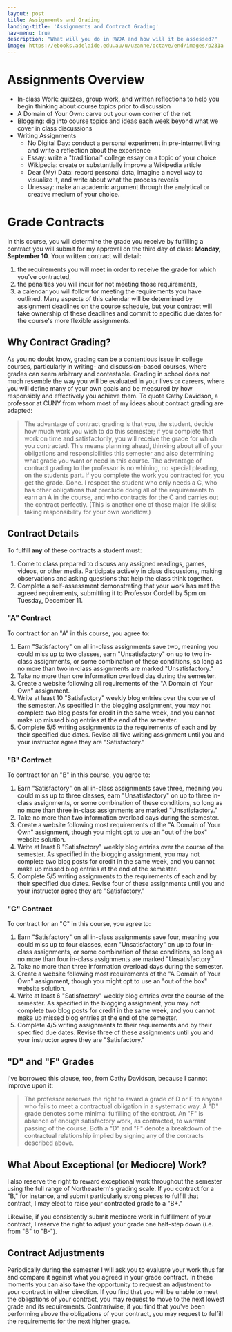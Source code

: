 ```yaml
---
layout: post
title: Assignments and Grading
landing-title: 'Assignments and Contract Grading'
nav-menu: true
description: "What will you do in RWDA and how will it be assessed?"
image: https://ebooks.adelaide.edu.au/u/uzanne/octave/end/images/p231a.jpg
---
```


# Assignments Overview

+ In-class Work: quizzes, group work, and written reflections to help you begin thinking about course topics prior to discussion
+ A Domain of Your Own: carve out your own corner of the net
+ Blogging: dig into course topics and ideas each week beyond what we cover in class discussions
+ Writing Assignments
	+ No Digital Day: conduct a personal experiment in pre-internet living and write a reflection about the experience
	+ Essay: write a "traditional" college essay on a topic of your choice
	+ Wikipedia: create or substantially improve a Wikipedia article
	+ Dear (My) Data: record personal data, imagine a novel way to visualize it, and write about what the process reveals
	+ Unessay: make an academic argument through the analytical or creative medium of your choice.

# Grade Contracts

In this course, you will determine the grade you receive by fulfilling a contract you will submit for my approval on the third day of class: **Monday, September 10**. Your written contract will detail: 

1. the requirements you will meet in order to receive the grade for which you've contracted, 
2. the penalties you will incur for not meeting those requirements,
3. a calendar you will follow for meeting the requirements you have outlined. Many aspects of this calendar will be determined by assignment deadlines on the [course schedule][1], but your contract will take ownership of these deadlines and commit to specific due dates for the course's more flexible assignments. 

## Why Contract Grading?

As you no doubt know, grading can be a contentious issue in college courses, particularly in writing- and discussion-based courses, where grades can seem arbitrary and contestable. Grading in school does not much resemble the way you will be evaluated in your lives or careers, where you will define many of your own goals and be measured by how responsibly and effectively you achieve them. To quote Cathy Davidson, a professor at CUNY from whom most of my ideas about contract grading are adapted:

> The advantage of contract grading is that you, the student, decide how much work you wish to do this semester; if you complete that work on time and satisfactorily, you will receive the grade for which you contracted. This means planning ahead, thinking about all of your obligations and responsibilities this semester and also determining what grade you want or need in this course. The advantage of contract grading to the professor is no whining, no special pleading, on the students part. If you complete the work you contracted for, you get the grade. Done. I respect the student who only needs a C, who has other obligations that preclude doing all of the requirements to earn an A in the course, and who contracts for the C and carries out the contract perfectly. (This is another one of those major life skills: taking responsibility for your own workflow.)

## Contract Details

To fulfill **any** of these contracts a student must:

1. Come to class prepared to discuss any assigned readings, games, videos, or other media. Participate actively in class discussions, making observations and asking questions that help the class think together. 
2. Complete a self-assessment demonstrating that your work has met the agreed requirements, submitting it to Professor Cordell by 5pm on Tuesday, December 11.

### "A" Contract

To contract for an "A" in this course, you agree to:

1. Earn "Satisfactory" on all in-class assignments save two, meaning you could miss up to two classes, earn "Unsatisfactory" on up to two in-class assignments, or some combination of these conditions, so long as no more than two in-class assignments are marked "Unsatisfactory." 
2. Take no more than one information overload day during the semester. 
3. Create a website following all requirements of the "A Domain of Your Own" assignment. 
4. Write at least 10 "Satisfactory" weekly blog entries over the course of the semester. As specified in the blogging assignment, you may not complete two blog posts for credit in the same week, and you cannot make up missed blog entries at the end of the semester.
5. Complete 5/5 writing assignments to the requirements of each and by their specified due dates. Revise all five writing assignment until you and your instructor agree they are "Satisfactory." 

### "B" Contract

To contract for an "B" in this course, you agree to:

1. Earn "Satisfactory" on all in-class assignments save three, meaning you could miss up to three classes, earn "Unsatisfactory" on up to three in-class assignments, or some combination of these conditions, so long as no more than three in-class assignments are marked "Unsatisfactory." 
2. Take no more than two information overload days during the semester. 
3. Create a website following most requirements of the "A Domain of Your Own" assignment, though you might opt to use an "out of the box" website solution.
4. Write at least 8 "Satisfactory" weekly blog entries over the course of the semester. As specified in the blogging assignment, you may not complete two blog posts for credit in the same week, and you cannot make up missed blog entries at the end of the semester.
5. Complete 5/5 writing assignments to the requirements of each and by their specified due dates. Revise four of these assignments until you and your instructor agree they are "Satisfactory." 

### "C" Contract

To contract for an "C" in this course, you agree to:

1. Earn "Satisfactory" on all in-class assignments save four, meaning you could miss up to four classes, earn "Unsatisfactory" on up to four in-class assignments, or some combination of these conditions, so long as no more than four in-class assignments are marked "Unsatisfactory." 
2. Take no more than three information overload days during the semester. 
3. Create a website following most requirements of the "A Domain of Your Own" assignment, though you might opt to use an "out of the box" website solution.
4. Write at least 6 "Satisfactory" weekly blog entries over the course of the semester. As specified in the blogging assignment, you may not complete two blog posts for credit in the same week, and you cannot make up missed blog entries at the end of the semester.
5. Complete 4/5 writing assignments to their requirements and by their specified due dates. Revise three of these assignments until you and your instructor agree they are "Satisfactory." 

## "D" and "F" Grades

I've borrowed this clause, too, from Cathy Davidson, because I cannot improve upon it:

> The professor reserves the right to award a grade of D or F to anyone who fails to meet a contractual obligation in a systematic way. A "D" grade denotes some minimal fulfilling of the contract. An "F" is absence of enough satisfactory work, as contracted, to warrant passing of the course. Both a "D" and "F" denote a breakdown of the contractual relationship implied by signing any of the contracts described above.

## What About Exceptional (or Mediocre) Work?

I also reserve the right to reward exceptional work throughout the semester using the full range of Northeastern's grading scale. If you contract for a "B," for instance, and submit particularly strong pieces to fulfill that contract, I may elect to raise your contracted grade to a "B+."

Likewise, if you consistently submit mediocre work in fulfillment of your contract, I reserve the right to adjust your grade one half-step down (i.e. from "B" to "B-"). 

## Contract Adjustments

Periodically during the semester I will ask you to evaluate your work thus far and compare it against what you agreed in your grade contract. In these moments you can also take the opportunity to request an adjustment to your contract in either direction. If you find that you will be unable to meet the obligations of your contract, you may request to move to the next lowest grade and its requirements. Contrariwise, if you find that you've been performing above the obligations of your contract, you may request to fulfill the requirements for the next higher grade.  
  

[1]:	/schedule.html